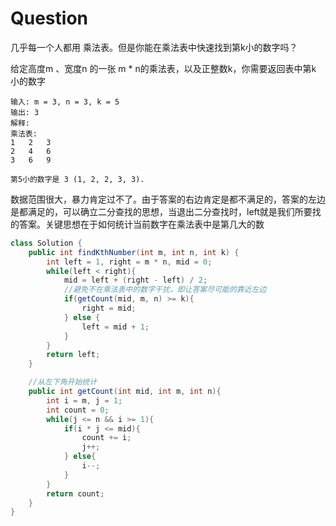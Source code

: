 # Question

几乎每一个人都用 乘法表。但是你能在乘法表中快速找到第k小的数字吗？

给定高度m 、宽度n 的一张 m * n的乘法表，以及正整数k，你需要返回表中第k 小的数字

```
输入: m = 3, n = 3, k = 5
输出: 3
解释: 
乘法表:
1	2	3
2	4	6
3	6	9

第5小的数字是 3 (1, 2, 2, 3, 3).
```

数据范围很大，暴力肯定过不了。由于答案的右边肯定是都不满足的，答案的左边是都满足的，可以确立二分查找的思想，当退出二分查找时，left就是我们所要找的答案。关键思想在于如何统计当前数字在乘法表中是第几大的数

```java
class Solution {
    public int findKthNumber(int m, int n, int k) {
        int left = 1, right = m * n, mid = 0;
        while(left < right){
            mid = left + (right - left) / 2;
            //避免不在乘法表中的数字干扰，即让答案尽可能的靠近左边
            if(getCount(mid, m, n) >= k){
                right = mid;
            } else {
                left = mid + 1;
            }
        }
        return left;
    }

    //从左下角开始统计
    public int getCount(int mid, int m, int n){
        int i = m, j = 1;
        int count = 0;
        while(j <= n && i >= 1){
            if(i * j <= mid){
                count += i;
                j++;
            } else{
                i--;
            }
        }
        return count;
    }
}
```

